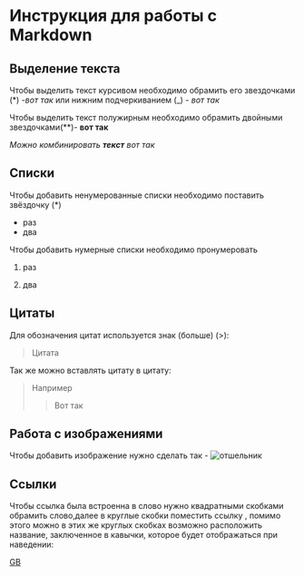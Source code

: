 # Инструкция для работы с Markdown

## Выделение текста
Чтобы выделить текст курсивом необходимо обрамить его звездочками (*) -*вот так*
или нижним подчеркиванием (_) - _вот так_

Чтобы выделить текст полужирным необходимо обрамить двойными звездочками(**)- **вот так**

_Можно комбинировать **текст** вот так_
## Списки
Чтобы добавить ненумерованные списки необходимо поставить звёздочку (*) 
* раз
* два

Чтобы добавить нумерные списки необходимо пронумеровать

1. раз

2. два


## Цитаты

Для обозначения цитат используется знак (больше) (>):

>Цитата

Так же можно вставлять цитату в цитату:
>Например
>>Вот так


## Работа с изображениями

Чтобы добавить изображение нужно сделать так -
![отшельник](home.jpg)

## Ссылки

Чтобы ссылка была встроенна в слово нужно квадратными скобками обрамить слово,далее в круглые скобки поместить ссылку , помимо этого можно в этих же круглых скобках возможно расположить название, заключенное в кавычки, которое будет отображаться при наведении:

[GB](https://gb.ru/ "GeekBrains")



